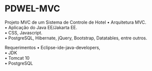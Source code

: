 # PDWEL-MVC
Projeto MVC de um Sistema de Controle de Hotel
• Arquitetura MVC.  
• Aplicação do Java EE/Jakarta EE.  
• CSS, Javascript.  
• PostgreSQL, Hibernate, jQuery, Bootstrap, Datatables, entre outros.  

Requerimentos
• Eclipse-ide-java-developers,  
• JDK   
• Tomcat 10  
• PostgreSQL  



